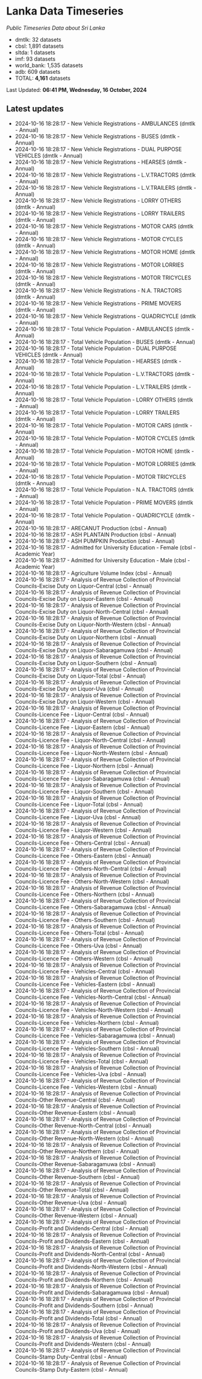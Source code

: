 # Lanka Data Timeseries
*Public Timeseries Data about Sri Lanka*

* dmtlk: 32 datasets
* cbsl: 1,891 datasets
* sltda: 1 datasets
* imf: 93 datasets
* world_bank: 1,535 datasets
* adb: 609 datasets
* TOTAL: **4,161** datasets

Last Updated: **06:41 PM, Wednesday, 16 October, 2024**

## Latest updates

* 2024-10-16 18:28:17 - New Vehicle Registrations - AMBULANCES (dmtlk - Annual)
* 2024-10-16 18:28:17 - New Vehicle Registrations - BUSES (dmtlk - Annual)
* 2024-10-16 18:28:17 - New Vehicle Registrations - DUAL PURPOSE VEHICLES (dmtlk - Annual)
* 2024-10-16 18:28:17 - New Vehicle Registrations - HEARSES (dmtlk - Annual)
* 2024-10-16 18:28:17 - New Vehicle Registrations - L.V.TRACTORS (dmtlk - Annual)
* 2024-10-16 18:28:17 - New Vehicle Registrations - L.V.TRAILERS (dmtlk - Annual)
* 2024-10-16 18:28:17 - New Vehicle Registrations - LORRY OTHERS (dmtlk - Annual)
* 2024-10-16 18:28:17 - New Vehicle Registrations - LORRY TRAILERS (dmtlk - Annual)
* 2024-10-16 18:28:17 - New Vehicle Registrations - MOTOR CARS (dmtlk - Annual)
* 2024-10-16 18:28:17 - New Vehicle Registrations - MOTOR CYCLES (dmtlk - Annual)
* 2024-10-16 18:28:17 - New Vehicle Registrations - MOTOR HOME (dmtlk - Annual)
* 2024-10-16 18:28:17 - New Vehicle Registrations - MOTOR LORRIES (dmtlk - Annual)
* 2024-10-16 18:28:17 - New Vehicle Registrations - MOTOR TRICYCLES (dmtlk - Annual)
* 2024-10-16 18:28:17 - New Vehicle Registrations - N.A. TRACTORS (dmtlk - Annual)
* 2024-10-16 18:28:17 - New Vehicle Registrations - PRIME MOVERS (dmtlk - Annual)
* 2024-10-16 18:28:17 - New Vehicle Registrations - QUADRICYCLE (dmtlk - Annual)
* 2024-10-16 18:28:17 - Total Vehicle Population - AMBULANCES (dmtlk - Annual)
* 2024-10-16 18:28:17 - Total Vehicle Population - BUSES (dmtlk - Annual)
* 2024-10-16 18:28:17 - Total Vehicle Population - DUAL PURPOSE VEHICLES (dmtlk - Annual)
* 2024-10-16 18:28:17 - Total Vehicle Population - HEARSES (dmtlk - Annual)
* 2024-10-16 18:28:17 - Total Vehicle Population - L.V.TRACTORS (dmtlk - Annual)
* 2024-10-16 18:28:17 - Total Vehicle Population - L.V.TRAILERS (dmtlk - Annual)
* 2024-10-16 18:28:17 - Total Vehicle Population - LORRY OTHERS (dmtlk - Annual)
* 2024-10-16 18:28:17 - Total Vehicle Population - LORRY TRAILERS (dmtlk - Annual)
* 2024-10-16 18:28:17 - Total Vehicle Population - MOTOR CARS (dmtlk - Annual)
* 2024-10-16 18:28:17 - Total Vehicle Population - MOTOR CYCLES (dmtlk - Annual)
* 2024-10-16 18:28:17 - Total Vehicle Population - MOTOR HOME (dmtlk - Annual)
* 2024-10-16 18:28:17 - Total Vehicle Population - MOTOR LORRIES (dmtlk - Annual)
* 2024-10-16 18:28:17 - Total Vehicle Population - MOTOR TRICYCLES (dmtlk - Annual)
* 2024-10-16 18:28:17 - Total Vehicle Population - N.A. TRACTORS (dmtlk - Annual)
* 2024-10-16 18:28:17 - Total Vehicle Population - PRIME MOVERS (dmtlk - Annual)
* 2024-10-16 18:28:17 - Total Vehicle Population - QUADRICYCLE (dmtlk - Annual)
* 2024-10-16 18:28:17 - ARECANUT Production (cbsl - Annual)
* 2024-10-16 18:28:17 - ASH PLANTAIN Production (cbsl - Annual)
* 2024-10-16 18:28:17 - ASH PUMPKIN Production (cbsl - Annual)
* 2024-10-16 18:28:17 - Admitted for University Education - Female (cbsl - Academic Year)
* 2024-10-16 18:28:17 - Admitted for University Education - Male (cbsl - Academic Year)
* 2024-10-16 18:28:17 - Agriculture Volume Index (cbsl - Annual)
* 2024-10-16 18:28:17 - Analysis of Revenue Collection of Provincial Councils-Excise Duty on Liquor-Central (cbsl - Annual)
* 2024-10-16 18:28:17 - Analysis of Revenue Collection of Provincial Councils-Excise Duty on Liquor-Eastern (cbsl - Annual)
* 2024-10-16 18:28:17 - Analysis of Revenue Collection of Provincial Councils-Excise Duty on Liquor-North-Central (cbsl - Annual)
* 2024-10-16 18:28:17 - Analysis of Revenue Collection of Provincial Councils-Excise Duty on Liquor-North-Western (cbsl - Annual)
* 2024-10-16 18:28:17 - Analysis of Revenue Collection of Provincial Councils-Excise Duty on Liquor-Northern (cbsl - Annual)
* 2024-10-16 18:28:17 - Analysis of Revenue Collection of Provincial Councils-Excise Duty on Liquor-Sabaragamuwa (cbsl - Annual)
* 2024-10-16 18:28:17 - Analysis of Revenue Collection of Provincial Councils-Excise Duty on Liquor-Southern (cbsl - Annual)
* 2024-10-16 18:28:17 - Analysis of Revenue Collection of Provincial Councils-Excise Duty on Liquor-Total (cbsl - Annual)
* 2024-10-16 18:28:17 - Analysis of Revenue Collection of Provincial Councils-Excise Duty on Liquor-Uva (cbsl - Annual)
* 2024-10-16 18:28:17 - Analysis of Revenue Collection of Provincial Councils-Excise Duty on Liquor-Western (cbsl - Annual)
* 2024-10-16 18:28:17 - Analysis of Revenue Collection of Provincial Councils-Licence Fee - Liquor-Central (cbsl - Annual)
* 2024-10-16 18:28:17 - Analysis of Revenue Collection of Provincial Councils-Licence Fee - Liquor-Eastern (cbsl - Annual)
* 2024-10-16 18:28:17 - Analysis of Revenue Collection of Provincial Councils-Licence Fee - Liquor-North-Central (cbsl - Annual)
* 2024-10-16 18:28:17 - Analysis of Revenue Collection of Provincial Councils-Licence Fee - Liquor-North-Western (cbsl - Annual)
* 2024-10-16 18:28:17 - Analysis of Revenue Collection of Provincial Councils-Licence Fee - Liquor-Northern (cbsl - Annual)
* 2024-10-16 18:28:17 - Analysis of Revenue Collection of Provincial Councils-Licence Fee - Liquor-Sabaragamuwa (cbsl - Annual)
* 2024-10-16 18:28:17 - Analysis of Revenue Collection of Provincial Councils-Licence Fee - Liquor-Southern (cbsl - Annual)
* 2024-10-16 18:28:17 - Analysis of Revenue Collection of Provincial Councils-Licence Fee - Liquor-Total (cbsl - Annual)
* 2024-10-16 18:28:17 - Analysis of Revenue Collection of Provincial Councils-Licence Fee - Liquor-Uva (cbsl - Annual)
* 2024-10-16 18:28:17 - Analysis of Revenue Collection of Provincial Councils-Licence Fee - Liquor-Western (cbsl - Annual)
* 2024-10-16 18:28:17 - Analysis of Revenue Collection of Provincial Councils-Licence Fee - Others-Central (cbsl - Annual)
* 2024-10-16 18:28:17 - Analysis of Revenue Collection of Provincial Councils-Licence Fee - Others-Eastern (cbsl - Annual)
* 2024-10-16 18:28:17 - Analysis of Revenue Collection of Provincial Councils-Licence Fee - Others-North-Central (cbsl - Annual)
* 2024-10-16 18:28:17 - Analysis of Revenue Collection of Provincial Councils-Licence Fee - Others-North-Western (cbsl - Annual)
* 2024-10-16 18:28:17 - Analysis of Revenue Collection of Provincial Councils-Licence Fee - Others-Northern (cbsl - Annual)
* 2024-10-16 18:28:17 - Analysis of Revenue Collection of Provincial Councils-Licence Fee - Others-Sabaragamuwa (cbsl - Annual)
* 2024-10-16 18:28:17 - Analysis of Revenue Collection of Provincial Councils-Licence Fee - Others-Southern (cbsl - Annual)
* 2024-10-16 18:28:17 - Analysis of Revenue Collection of Provincial Councils-Licence Fee - Others-Total (cbsl - Annual)
* 2024-10-16 18:28:17 - Analysis of Revenue Collection of Provincial Councils-Licence Fee - Others-Uva (cbsl - Annual)
* 2024-10-16 18:28:17 - Analysis of Revenue Collection of Provincial Councils-Licence Fee - Others-Western (cbsl - Annual)
* 2024-10-16 18:28:17 - Analysis of Revenue Collection of Provincial Councils-Licence Fee - Vehicles-Central (cbsl - Annual)
* 2024-10-16 18:28:17 - Analysis of Revenue Collection of Provincial Councils-Licence Fee - Vehicles-Eastern (cbsl - Annual)
* 2024-10-16 18:28:17 - Analysis of Revenue Collection of Provincial Councils-Licence Fee - Vehicles-North-Central (cbsl - Annual)
* 2024-10-16 18:28:17 - Analysis of Revenue Collection of Provincial Councils-Licence Fee - Vehicles-North-Western (cbsl - Annual)
* 2024-10-16 18:28:17 - Analysis of Revenue Collection of Provincial Councils-Licence Fee - Vehicles-Northern (cbsl - Annual)
* 2024-10-16 18:28:17 - Analysis of Revenue Collection of Provincial Councils-Licence Fee - Vehicles-Sabaragamuwa (cbsl - Annual)
* 2024-10-16 18:28:17 - Analysis of Revenue Collection of Provincial Councils-Licence Fee - Vehicles-Southern (cbsl - Annual)
* 2024-10-16 18:28:17 - Analysis of Revenue Collection of Provincial Councils-Licence Fee - Vehicles-Total (cbsl - Annual)
* 2024-10-16 18:28:17 - Analysis of Revenue Collection of Provincial Councils-Licence Fee - Vehicles-Uva (cbsl - Annual)
* 2024-10-16 18:28:17 - Analysis of Revenue Collection of Provincial Councils-Licence Fee - Vehicles-Western (cbsl - Annual)
* 2024-10-16 18:28:17 - Analysis of Revenue Collection of Provincial Councils-Other Revenue-Central (cbsl - Annual)
* 2024-10-16 18:28:17 - Analysis of Revenue Collection of Provincial Councils-Other Revenue-Eastern (cbsl - Annual)
* 2024-10-16 18:28:17 - Analysis of Revenue Collection of Provincial Councils-Other Revenue-North-Central (cbsl - Annual)
* 2024-10-16 18:28:17 - Analysis of Revenue Collection of Provincial Councils-Other Revenue-North-Western (cbsl - Annual)
* 2024-10-16 18:28:17 - Analysis of Revenue Collection of Provincial Councils-Other Revenue-Northern (cbsl - Annual)
* 2024-10-16 18:28:17 - Analysis of Revenue Collection of Provincial Councils-Other Revenue-Sabaragamuwa (cbsl - Annual)
* 2024-10-16 18:28:17 - Analysis of Revenue Collection of Provincial Councils-Other Revenue-Southern (cbsl - Annual)
* 2024-10-16 18:28:17 - Analysis of Revenue Collection of Provincial Councils-Other Revenue-Total (cbsl - Annual)
* 2024-10-16 18:28:17 - Analysis of Revenue Collection of Provincial Councils-Other Revenue-Uva (cbsl - Annual)
* 2024-10-16 18:28:17 - Analysis of Revenue Collection of Provincial Councils-Other Revenue-Western (cbsl - Annual)
* 2024-10-16 18:28:17 - Analysis of Revenue Collection of Provincial Councils-Profit and Dividends-Central (cbsl - Annual)
* 2024-10-16 18:28:17 - Analysis of Revenue Collection of Provincial Councils-Profit and Dividends-Eastern (cbsl - Annual)
* 2024-10-16 18:28:17 - Analysis of Revenue Collection of Provincial Councils-Profit and Dividends-North-Central (cbsl - Annual)
* 2024-10-16 18:28:17 - Analysis of Revenue Collection of Provincial Councils-Profit and Dividends-North-Western (cbsl - Annual)
* 2024-10-16 18:28:17 - Analysis of Revenue Collection of Provincial Councils-Profit and Dividends-Northern (cbsl - Annual)
* 2024-10-16 18:28:17 - Analysis of Revenue Collection of Provincial Councils-Profit and Dividends-Sabaragamuwa (cbsl - Annual)
* 2024-10-16 18:28:17 - Analysis of Revenue Collection of Provincial Councils-Profit and Dividends-Southern (cbsl - Annual)
* 2024-10-16 18:28:17 - Analysis of Revenue Collection of Provincial Councils-Profit and Dividends-Total (cbsl - Annual)
* 2024-10-16 18:28:17 - Analysis of Revenue Collection of Provincial Councils-Profit and Dividends-Uva (cbsl - Annual)
* 2024-10-16 18:28:17 - Analysis of Revenue Collection of Provincial Councils-Profit and Dividends-Western (cbsl - Annual)
* 2024-10-16 18:28:17 - Analysis of Revenue Collection of Provincial Councils-Stamp Duty-Central (cbsl - Annual)
* 2024-10-16 18:28:17 - Analysis of Revenue Collection of Provincial Councils-Stamp Duty-Eastern (cbsl - Annual)